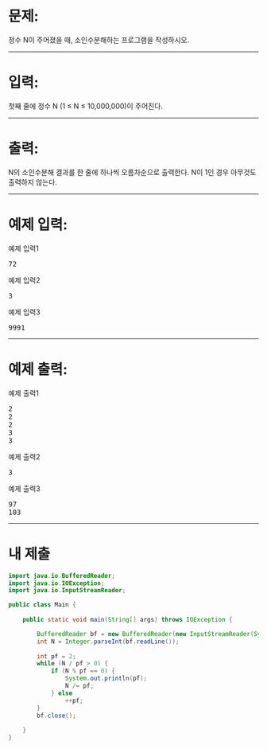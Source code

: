 # 문제: 
정수 N이 주어졌을 때, 소인수분해하는 프로그램을 작성하시오.

---
# 입력: 
첫째 줄에 정수 N (1 ≤ N ≤ 10,000,000)이 주어진다.

---
# 출력: 
N의 소인수분해 결과를 한 줄에 하나씩 오름차순으로 출력한다. N이 1인 경우 아무것도 출력하지 않는다.

---
# 예제 입력:

예제 입력1
<pre>
72
</pre>

예제 입력2
<pre>
3
</pre>

예제 입력3
<pre>
9991
</pre>

---
# 예제 출력:

예제 출력1
<pre>
2
2
2
3
3
</pre>

예제 출력2
<pre>
3
</pre>

예제 출력3
<pre>
97
103
</pre>

---
# 내 제출

~~~java
import java.io.BufferedReader;
import java.io.IOException;
import java.io.InputStreamReader;

public class Main {
	
	public static void main(String[] args) throws IOException {

		BufferedReader bf = new BufferedReader(new InputStreamReader(System.in));
		int N = Integer.parseInt(bf.readLine());
		
		int pf = 2;
		while (N / pf > 0) {
			if (N % pf == 0) {
				System.out.println(pf);
				N /= pf;
			} else
				++pf;
		}
		bf.close();
		
	}
}
~~~
